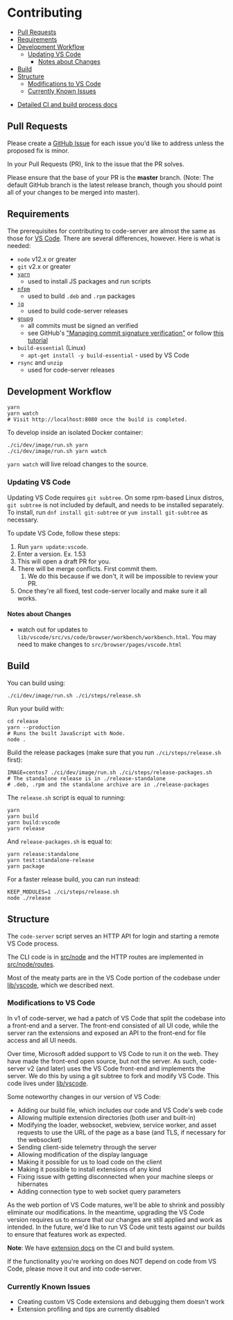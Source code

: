 <!-- START doctoc generated TOC please keep comment here to allow auto update -->
<!-- DON'T EDIT THIS SECTION, INSTEAD RE-RUN doctoc TO UPDATE -->
# Contributing

- [Pull Requests](#pull-requests)
- [Requirements](#requirements)
- [Development Workflow](#development-workflow)
  - [Updating VS Code](#updating-vs-code)
    - [Notes about Changes](#notes-about-changes)
- [Build](#build)
- [Structure](#structure)
  - [Modifications to VS Code](#modifications-to-vs-code)
  - [Currently Known Issues](#currently-known-issues)

<!-- END doctoc generated TOC please keep comment here to allow auto update -->

- [Detailed CI and build process docs](../ci)

## Pull Requests

Please create a [GitHub Issue](https://github.com/cdr/code-server/issues) for each issue
you'd like to address unless the proposed fix is minor.

In your Pull Requests (PR), link to the issue that the PR solves.

Please ensure that the base of your PR is the **master** branch. (Note: The default
GitHub branch is the latest release branch, though you should point all of your changes to be merged into
master).

## Requirements

The prerequisites for contributing to code-server are almost the same as those for
[VS Code](https://github.com/Microsoft/vscode/wiki/How-to-Contribute#prerequisites).
There are several differences, however. Here is what is needed:

- `node` v12.x or greater
- `git` v2.x or greater
- [`yarn`](https://classic.yarnpkg.com/en/)
  - used to install JS packages and run scripts
- [`nfpm`](https://classic.yarnpkg.com/en/)
  - used to build `.deb` and `.rpm` packages
- [`jq`](https://stedolan.github.io/jq/)
  - used to build code-server releases
- [`gnupg`](https://gnupg.org/index.html)
  - all commits must be signed an verified
  - see GitHub's ["Managing commit signature verification"](https://docs.github.com/en/github/authenticating-to-github/managing-commit-signature-verification) or follow [this tutorial](https://joeprevite.com/verify-commits-on-github)
- `build-essential` (Linux)
  - `apt-get install -y build-essential` - used by VS Code
- `rsync` and `unzip`
  - used for code-server releases

## Development Workflow

```shell
yarn
yarn watch
# Visit http://localhost:8080 once the build is completed.
```

To develop inside an isolated Docker container:

```shell
./ci/dev/image/run.sh yarn
./ci/dev/image/run.sh yarn watch
```

`yarn watch` will live reload changes to the source.

### Updating VS Code

Updating VS Code requires `git subtree`. On some rpm-based Linux distros, `git subtree` is not included by default, and needs to be installed separately.
To install, run `dnf install git-subtree` or `yum install git-subtree` as necessary.

To update VS Code, follow these steps:

1. Run `yarn update:vscode`.
2. Enter a version. Ex. 1.53
3. This will open a draft PR for you.
4. There will be merge conflicts. First commit them.
   1. We do this because if we don't, it will be impossible to review your PR.
5. Once they're all fixed, test code-server locally and make sure it all works.

#### Notes about Changes

- watch out for updates to `lib/vscode/src/vs/code/browser/workbench/workbench.html`. You may need to make changes to `src/browser/pages/vscode.html`

## Build

You can build using:

```shell
./ci/dev/image/run.sh ./ci/steps/release.sh
```

Run your build with:

```shell
cd release
yarn --production
# Runs the built JavaScript with Node.
node .
```

Build the release packages (make sure that you run `./ci/steps/release.sh` first):

```shell
IMAGE=centos7 ./ci/dev/image/run.sh ./ci/steps/release-packages.sh
# The standalone release is in ./release-standalone
# .deb, .rpm and the standalone archive are in ./release-packages
```

The `release.sh` script is equal to running:

```shell
yarn
yarn build
yarn build:vscode
yarn release
```

And `release-packages.sh` is equal to:

```shell
yarn release:standalone
yarn test:standalone-release
yarn package
```

For a faster release build, you can run instead:

```shell
KEEP_MODULES=1 ./ci/steps/release.sh
node ./release
```

## Structure

The `code-server` script serves an HTTP API for login and starting a remote VS Code process.

The CLI code is in [src/node](../src/node) and the HTTP routes are implemented in
[src/node/routes](../src/node/routes).

Most of the meaty parts are in the VS Code portion of the codebase under [lib/vscode](../lib/vscode), which we described next.

### Modifications to VS Code

In v1 of code-server, we had a patch of VS Code that split the codebase into a front-end
and a server. The front-end consisted of all UI code, while the server ran the extensions
and exposed an API to the front-end for file access and all UI needs.

Over time, Microsoft added support to VS Code to run it on the web. They have made
the front-end open source, but not the server. As such, code-server v2 (and later) uses
the VS Code front-end and implements the server. We do this by using a git subtree to fork and modify VS Code. This code lives under [lib/vscode](../lib/vscode).

Some noteworthy changes in our version of VS Code:

- Adding our build file, which includes our code and VS Code's web code
- Allowing multiple extension directories (both user and built-in)
- Modifying the loader, websocket, webview, service worker, and asset requests to
  use the URL of the page as a base (and TLS, if necessary for the websocket)
- Sending client-side telemetry through the server
- Allowing modification of the display language
- Making it possible for us to load code on the client
- Making it possible to install extensions of any kind
- Fixing issue with getting disconnected when your machine sleeps or hibernates
- Adding connection type to web socket query parameters

As the web portion of VS Code matures, we'll be able to shrink and possibly
eliminate our modifications. In the meantime, upgrading the VS Code version requires
us to ensure that our changes are still applied and work as intended. In the future,
we'd like to run VS Code unit tests against our builds to ensure that features
work as expected.

**Note**: We have [extension docs](../ci/README.md) on the CI and build system.

If the functionality you're working on does NOT depend on code from VS Code, please
move it out and into code-server.

### Currently Known Issues

- Creating custom VS Code extensions and debugging them doesn't work
- Extension profiling and tips are currently disabled
